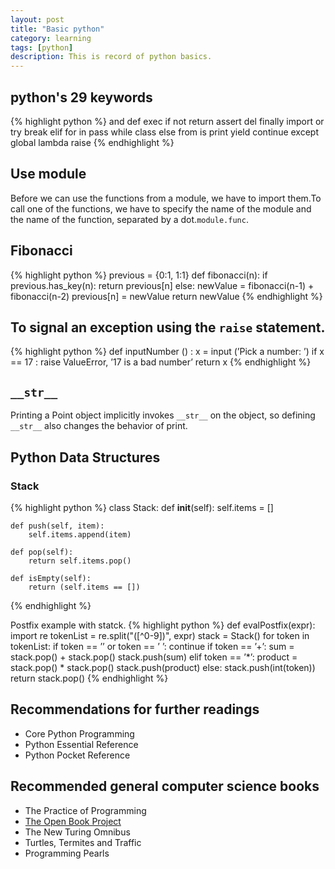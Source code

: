 ```yaml
---
layout: post
title: "Basic python"
category: learning 
tags: [python]
description: This is record of python basics.
---
```


## python's 29 keywords
{% highlight python %}
 and      def    exec    if     not   return
 assert   del    finally import or    try
 break    elif   for     in     pass  while
 class    else   from    is     print yield
 continue except global  lambda raise
 {% endhighlight %}

## Use module
Before we can use the functions from a module, we have to import them.To call one of the functions, we have to specify the name of the module and the name of the function, separated by a dot.`module.func`.

## Fibonacci
{% highlight python %}
previous = {0:1, 1:1}
def fibonacci(n):
	if previous.has_key(n):
		return previous[n]
	else:
		newValue = fibonacci(n-1) + fibonacci(n-2)
		previous[n] = newValue
		return newValue
{% endhighlight %}

## To signal an exception using the `raise` statement.
{% highlight python %}
def inputNumber () :
    x = input (’Pick a number: ’)
    if x == 17 :
        raise ValueError, ’17 is a bad number’
    return x
{% endhighlight %}

## `__str__`
Printing a Point object implicitly invokes `__str__` on the object, so defining `__str__` also changes the behavior of print.

## Python Data Structures
### Stack
{% highlight python %}
class Stack:
	def __init__(self):
		self.items = []

	def push(self, item):
		self.items.append(item)

	def pop(self):
		return self.items.pop()

	def isEmpty(self):
		return (self.items == [])
{% endhighlight %}

Postfix example with statck.
{% highlight python %}
def evalPostfix(expr):
  	import re
  	tokenList = re.split("([^0-9])", expr)
  	stack = Stack()
  	for token in tokenList:
    	if token == ’’ or token == ’ ’:
      		continue
    	if token == ’+’:
      		sum = stack.pop() + stack.pop()
      		stack.push(sum)
    	elif token == ’*’:
      		product = stack.pop() * stack.pop()
      		stack.push(product)
    	else:
      		stack.push(int(token))
  	return stack.pop()
{% endhighlight %}
## Recommendations for further readings
* Core Python Programming
* Python Essential Reference
* Python Pocket Reference

## Recommended general computer science books
* The Practice of Programming
* [The Open Book Project](http://www.ibiblio.com/obp)
* The New Turing Omnibus
* Turtles, Termites and Traffic
* Programming Pearls